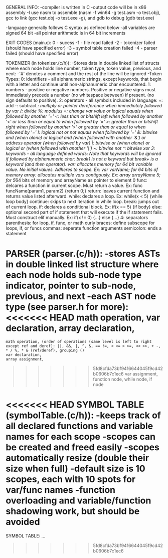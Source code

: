 GENERAL INFO:
  -compiler is written in C
  -output code will be in x86 assembly
    -I use nasm to assemble (nasm -f win64 -g test.asm -o test.obj), gcc to link (gcc test.obj -o test.exe -g), and gdb to debug (gdb test.exe)

  -language generally follows C syntax as defined below
  -all variables are signed 64 bit
  -all pointer arithmetic is in 64 bit increments

EXIT CODES (main.c):
  0 - sucess
  -1 - file read failed
  -2 - tokenizer failed (should have specified error)
  -3 - symbol table creation failed
  -4 - parser failed (should have specified error)

TOKENIZER (in tokenizer.(c/h)):
  -Stores data in double linked list of structs where each node holds line number, token type, token value, previous, and next:
  -'#' denotes a comment and the rest of the line will be ignored
  -Token Types:
    0: identifiers - all alphanumeric strings, except keywords, that begin with a letter and continue until non-alphanumeric char encountered.
    1: numbers - positive or negative numbers. Positive or negative signs must immediately precede a number (no whitespace between) if present. (no sign defaults to positive).
    2: operators - all symbols included in language:
      +: add
      -: subtract
      *: multiply or pointer dereference when immediately followed by var
      /: divide
      %: modulus
      =: change var value or logical equals when followed by another '='
      <: less than or bitshift left when followed by another '<' or less than or equal to when followed by '='
      >: greater than or bitshift right when followed by another '>' or greater than or equal to when followed by '='
      !: logical not or not equals when followed by '='
      &: bitwise and (when alone) or logical and (when followed with another '&') or address operator (when followed by var)
      |: bitwise or (when alone) or logical or (when followed with another '|')
      ~: bitwise not
      ^: bitwise xor
    3: keywords - all language defined words:
      Note that keywords will be ignored if followed by alphanumeric char: break1 is not a keyword but break+ is a keyword (and then operator).
      var: allocates memory for 64 bit variable value. No initial values. Adheres to scope. Ex: var varName; for 64 bits of memory
      array: allocates multiple vars contigously. Ex: array arrayName 5; for 5*64 bits of memory and arrayName as pointer to element 0
      func: delcares a function in current scope. Must return a value. Ex: func funcName(param1, param2) {return 0;}
      return: leaves current function and returns value listed afterward.
      while: declares a loop. Ex: while(x < 5) {while loop body}
      continue: skips to next iteration in while loop.
      break: jumps out of current loop.
      if: declares a conditional block. Ex: if(x == 5) {if body}
      else: optional second part of if statement that will execute if the if statement fails. Must construct elif manually. Ex: if(x != 0) {...} else {...}
    4: separators
    parenthesis: for loop, if, func, or math
    curly braces: define subscope for loops, if, or funcs
    commas: seperate function arguments
    semicolon: ends a statement

PARSER (parser.(c/h)):
  -stores ASTs in double linked list structure where each node holds sub-node type indicator, pointer to sub-node, previous, and next
  -each AST node type (see parser.h for more):
<<<<<<< HEAD
    math operation,
    var declaration,
    array declaration,
=======
    math operation, (order of operations (same level is left to right except ref and deref): ||, &&, |, ^, &, == !=, < <= > >=, << >>, + -, * / %, * & (ref/deref), grouping ()
    var declaration,
    array assignment,
>>>>>>> 5fd8cfda73bf9416644045f9cd42b0606b7c1ec6
    var assignment,
    function node,
    while node,
    if node

<<<<<<< HEAD
SYMBOL TABLE (symbolTable.(c/h)):
  -keeps track of all declared functions and variable names for each scope
  -scopes can be created and freed easily
  -scopes automatically resize (double their size when full)
  -default size is 10 scopes, each with 10 spots for var/func names
  -function overloading and variable/function shadowing work, but should be avoided
=======
SYMBOL TABLE:
...
>>>>>>> 5fd8cfda73bf9416644045f9cd42b0606b7c1ec6
